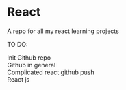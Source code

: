 # React

A repo for all my react learning projects 

TO DO:

~~Init Github repo~~  
Github in general  
Complicated react github push  
React js
